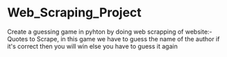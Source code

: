 # Web_Scraping_Project
Create a guessing game in pyhton by doing web scrapping of website:- Quotes to Scrape,  in this game we have to guess the name of the author if it's correct then you will win else you have to guess it again
